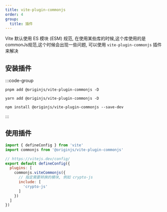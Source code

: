 ```yaml
---
title: vite-plugin-commonjs
order: 4
group:
  title: 插件
---
```


Vite 默认使用 ES 模块 (ESM) 规范, 在使用某些库的时候,这个库使用的是commonJs规范,这个时候会出现一些问题, 可以使用 `vite-plugin-commonjs` 插件来解决

## 安装插件

:::code-group
```shell [pnpm]
pnpm add @originjs/vite-plugin-commonjs -D
```

```shell [yarn]
yarn add @originjs/vite-plugin-commonjs -D
```

```shell [npm]
npm install @originjs/vite-plugin-commonjs --save-dev
```
:::

## 使用插件

```javascript
import { defineConfig } from 'vite'
import commonjs from '@originjs/vite-plugin-commonjs'

// https://vitejs.dev/config/
export default defineConfig({
  plugins: [
    commonjs.viteCommonjs({
      // 指定需要转换的模块, 例如 crypto-js
      include: [
        'crypto-js'
      ]
    })
  ]
})

```
